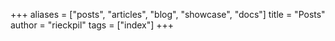 +++
aliases = ["posts", "articles", "blog", "showcase", "docs"]
title = "Posts"
author = "rieckpil"
tags = ["index"]
+++
